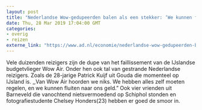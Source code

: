 ```yaml
---
layout: post
title: "Nederlandse Wow-gedupeerden balen als een stekker: ‘We kunnen fluiten naar ons geld’"
date: Thu, 28 Mar 2019 17:04:00 GMT
categories: 
- overig 
- reizen 
externe_link: "https://www.ad.nl/economie/nederlandse-wow-gedupeerden-balen-als-een-stekker-we-kunnen-fluiten-naar-ons-geld~ab19525b/"
---
```


Vele duizenden reizigers zijn de dupe van het faillissement van de IJslandse budgetvlieger Wow Air. Onder hen ook tal van gestrande Nederlandse reizigers. Zoals de 28-jarige Patrick Kuijf uit Gouda die momenteel op IJsland is. ,,Van Wow Air hoorden we niks. We hebben alles zelf moeten regelen, en we kunnen fluiten naar ons geld.” Ook vier vrienden uit Barneveld die vanochtend nietsvermoedend op Schiphol stonden en fotografiestudente Chelsey Honders(23) hebben er goed de smoor in.
